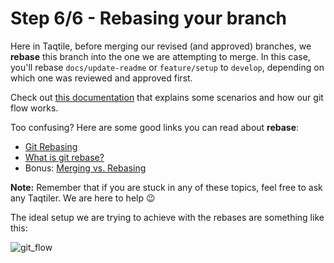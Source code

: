 # Step 6/6 - Rebasing your branch

Here in Taqtile, before merging our revised (and approved) branches, we **rebase** this branch into the one we are attempting to merge. In this case, you'll rebase `docs/update-readme` or `feature/setup` to `develop`, depending on which one was reviewed and approved first.

Check out [this documentation](https://www.notion.so/taqtile/Git-flow-rebase-para-iniciantes-fed6d98c2fba4502a3067d9560234c9f?pvs=4) that explains some scenarios and how our git flow works.

Too confusing? Here are some good links you can read about **rebase**:
- [Git Rebasing](https://git-scm.com/book/en/v2/Git-Branching-Rebasing)
- [What is git rebase?](https://www.atlassian.com/git/tutorials/rewriting-history/git-rebase)
- Bonus: [Merging vs. Rebasing](https://www.atlassian.com/git/tutorials/merging-vs-rebasing)

**Note:** Remember that if you are stuck in any of these topics, feel free to ask any Taqtiler. We are here to help 😉

The ideal setup we are trying to achieve with the rebases are something like this:

![git_flow](https://user-images.githubusercontent.com/6992731/73354485-99ab4780-4274-11ea-996b-44e9faf8981d.png)

